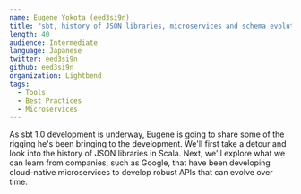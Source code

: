 ```yaml
---
name: Eugene Yokota (eed3si9n)
title: "sbt, history of JSON libraries, microservices and schema evolution"
length: 40
audience: Intermediate
language: Japanese
twitter: eed3si9n
github: eed3si9n
organization: Lightbend
tags:
  - Tools
  - Best Practices
  - Microservices
---
```

As sbt 1.0 development is underway, Eugene is going to share some of the rigging
he's been bringing to the development.
We'll first take a detour and look into the history of JSON libraries in Scala.
Next, we'll explore what we can learn from companies, such as Google, that have been developing
cloud-native microservices to develop robust APIs
that can evolve over time.
